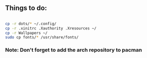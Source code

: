 ## Things to do:

```bash

cp -r dots/* ~/.config/
cp -r .xinitrc .Xauthority .Xresources ~/
cp -r Wallpapers ~/
sudo cp fonts/* /usr/share/fonts/

```


### Note: Don't forget to add the arch repository to pacman
